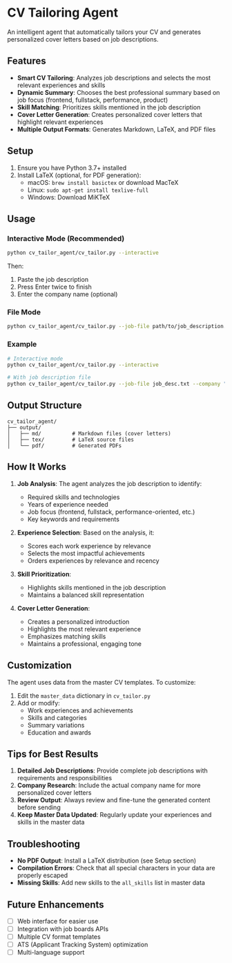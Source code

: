 # CV Tailoring Agent

An intelligent agent that automatically tailors your CV and generates personalized cover letters based on job descriptions.

## Features

- **Smart CV Tailoring**: Analyzes job descriptions and selects the most relevant experiences and skills
- **Dynamic Summary**: Chooses the best professional summary based on job focus (frontend, fullstack, performance, product)
- **Skill Matching**: Prioritizes skills mentioned in the job description
- **Cover Letter Generation**: Creates personalized cover letters that highlight relevant experiences
- **Multiple Output Formats**: Generates Markdown, LaTeX, and PDF files

## Setup

1. Ensure you have Python 3.7+ installed
2. Install LaTeX (optional, for PDF generation):
   - macOS: `brew install basictex` or download MacTeX
   - Linux: `sudo apt-get install texlive-full`
   - Windows: Download MiKTeX

## Usage

### Interactive Mode (Recommended)

```bash
python cv_tailor_agent/cv_tailor.py --interactive
```

Then:
1. Paste the job description
2. Press Enter twice to finish
3. Enter the company name (optional)

### File Mode

```bash
python cv_tailor_agent/cv_tailor.py --job-file path/to/job_description.txt --company "Company Name"
```

### Example

```bash
# Interactive mode
python cv_tailor_agent/cv_tailor.py --interactive

# With job description file
python cv_tailor_agent/cv_tailor.py --job-file job_desc.txt --company "TechCorp"
```

## Output Structure

```
cv_tailor_agent/
├── output/
│   ├── md/          # Markdown files (cover letters)
│   ├── tex/         # LaTeX source files
│   └── pdf/         # Generated PDFs
```

## How It Works

1. **Job Analysis**: The agent analyzes the job description to identify:
   - Required skills and technologies
   - Years of experience needed
   - Job focus (frontend, fullstack, performance-oriented, etc.)
   - Key keywords and requirements

2. **Experience Selection**: Based on the analysis, it:
   - Scores each work experience by relevance
   - Selects the most impactful achievements
   - Orders experiences by relevance and recency

3. **Skill Prioritization**: 
   - Highlights skills mentioned in the job description
   - Maintains a balanced skill representation

4. **Cover Letter Generation**:
   - Creates a personalized introduction
   - Highlights the most relevant experience
   - Emphasizes matching skills
   - Maintains a professional, engaging tone

## Customization

The agent uses data from the master CV templates. To customize:

1. Edit the `master_data` dictionary in `cv_tailor.py`
2. Add or modify:
   - Work experiences and achievements
   - Skills and categories
   - Summary variations
   - Education and awards

## Tips for Best Results

1. **Detailed Job Descriptions**: Provide complete job descriptions with requirements and responsibilities
2. **Company Research**: Include the actual company name for more personalized cover letters
3. **Review Output**: Always review and fine-tune the generated content before sending
4. **Keep Master Data Updated**: Regularly update your experiences and skills in the master data

## Troubleshooting

- **No PDF Output**: Install a LaTeX distribution (see Setup section)
- **Compilation Errors**: Check that all special characters in your data are properly escaped
- **Missing Skills**: Add new skills to the `all_skills` list in master data

## Future Enhancements

- [ ] Web interface for easier use
- [ ] Integration with job boards APIs
- [ ] Multiple CV format templates
- [ ] ATS (Applicant Tracking System) optimization
- [ ] Multi-language support